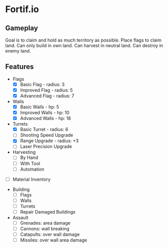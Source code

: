# Fortif.io

## Gameplay
Goal is to claim and hold as much territory as possible.
Place flags to claim land.
Can only build in own land.
Can harvest in neutral land.
Can destroy in enemy land.

## Features
- Flags
    - [x] Basic Flag - radius: 3
    - [x] Improved Flag - radius: 5
    - [x] Advanced Flag - radius: 7
- Walls
    - [x] Basic Walls - hp: 5
    - [x] Improved Walls - hp: 10
    - [x] Advanced Walls - hp: 18
- Turrets
    - [x] Basic Turret - radius: 6
    - [ ] Shooting Speed Upgrade
    - [x] Range Upgrade - radius: +3
    - [ ] Laser Precision Upgrade
- Harvesting
    - [ ] By Hand
    - [ ] With Tool
    - [ ] Automation
- [ ] Material Inventory
- Building
    - [ ] Flags
    - [ ] Walls
    - [ ] Turrets
    - [ ] Repair Damaged Buildings
- Assault
    - [ ] Grenades: area damage
    - [ ] Cannons: wall breaking
    - [ ] Catapults: over wall damage
    - [ ] Missiles: over wall area damage